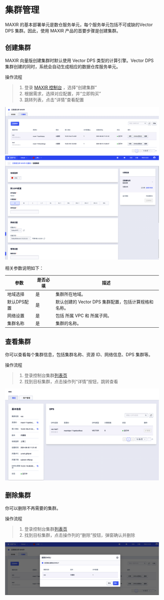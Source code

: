 # 集群管理
MAXIR 的基本部署单元是数仓服务单元，每个服务单元包括不可或缺的Vector DPS 集群。因此，使用 MAXIR 产品的首要步骤是创建集群。

## 创建集群
MAXIR 向量版创建集群时默认使用 Vector DPS 类型的计算引擎。Vector DPS 集群创建的同时，系统会自动生成相应的数据仓库服务单元。

操作流程
>1. 登录 [MAXIR 控制台](https://console.ucloud.cn/maxir/vector) ，选择“创建集群”
>2. 根据需求，选择对应配置，并“立即购买”
>3. 跳转列表，点击“详情”查看配置

![](/images/guide/vector-create1.png)
![](/images/guide/vector-create2.png)

相关参数说明如下：

| 参数 | 是否必填 | 描述 |
| --- | --- | --- |
| 地域选择 | 是 | 集群所在地域。 |
| 默认DPS配置 | 是 | 默认创建的 Vector DPS 集群配置，包括计算规格和名称。 |
| 网络设置 | 是 | 包括 所属 VPC 和 所属子网。 |
| 集群名称 | 是 | 集群的名称。 |


## 查看集群
你可以查看每个集群信息，包括集群名称、资源 ID、网络信息、DPS 集群等。

操作流程
>1. 登录控制台集群[列表页](https://console.ucloud.cn/maxir/vector)
>2. 找到目标集群，点击操作列“详情”按钮，跳转查看

![](/images/guide/vector-cluster-1.png)


## 删除集群
你可以删除不再需要的集群。

操作流程
>1. 登录控制台集群[列表页](https://console.ucloud.cn/maxir/vector)
>2. 找到目标集群，点击操作列的“删除”按钮，弹窗确认并删除

![](/images/guide/vector-cluster-2.png)
